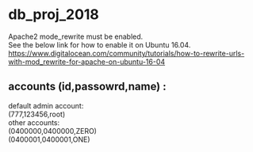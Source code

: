 # db_proj_2018

Apache2 mode_rewrite must be enabled. <br>
See the below link for how to enable it on Ubuntu 16.04.<br>
https://www.digitalocean.com/community/tutorials/how-to-rewrite-urls-with-mod_rewrite-for-apache-on-ubuntu-16-04 <br>

<h2>accounts (id,passowrd,name) :</h2>
default admin account:<br>
(777,123456,root)<br>
other accounts: <br>
(0400000,0400000,ZERO) <br>
(0400001,0400001,ONE) <br>
